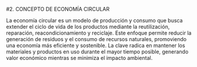 #2. CONCEPTO DE ECONOMÍA CIRCULAR

La economía circular es un modelo de producción y consumo que busca extender el ciclo de vida de los productos mediante la reutilización, reparación, reacondicionamiento y reciclaje. Este enfoque permite reducir la generación de residuos y el consumo de recursos naturales, promoviendo una economía más eficiente y sostenible. La clave radica en mantener los materiales y productos en uso durante el mayor tiempo posible, generando valor económico mientras se minimiza el impacto ambiental.
